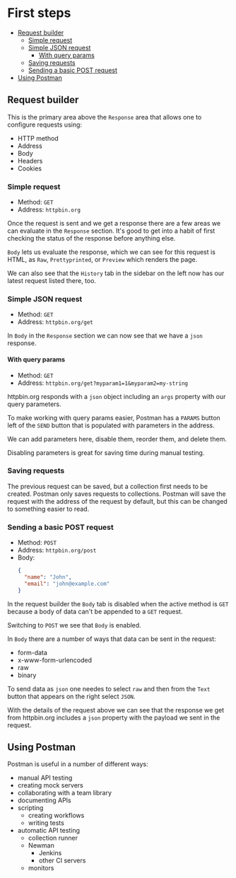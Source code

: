 # First steps

<!-- START doctoc generated TOC please keep comment here to allow auto update -->
<!-- DON'T EDIT THIS SECTION, INSTEAD RE-RUN doctoc TO UPDATE -->


- [Request builder](#request-builder)
  - [Simple request](#simple-request)
  - [Simple JSON request](#simple-json-request)
    - [With query params](#with-query-params)
  - [Saving requests](#saving-requests)
  - [Sending a basic POST request](#sending-a-basic-post-request)
- [Using Postman](#using-postman)

<!-- END doctoc generated TOC please keep comment here to allow auto update -->

## Request builder

This is the primary area above the `Response` area that allows one to configure
requests using:

- HTTP method
- Address
- Body
- Headers
- Cookies

### Simple request

- Method: `GET`
- Address: `httpbin.org`

Once the request is sent and we get a response there are a few areas we can
evaluate in the `Response` section. It's good to get into a habit of first
checking the status of the response before anything else.

`Body` lets us evaluate the response, which we can see for this request is HTML,
as `Raw`, `Prettyprinted`, or `Preview` which renders the page.

We can also see that the `History` tab in the sidebar on the left now has our
latest request listed there, too.

### Simple JSON request

- Method: `GET`
- Address: `httpbin.org/get`

In `Body` in the `Response` section we can now see that we have a `json`
response.

#### With query params

- Method: `GET`
- Address: `httpbin.org/get?myparam1=1&myparam2=my-string`

httpbin.org responds with a `json` object including an `args` property with our
query parameters.

To make working with query params easier, Postman has a `PARAMS` button left of
the `SEND` button that is populated with parameters in the address.

We can add parameters here, disable them, reorder them, and delete them.

Disabling parameters is great for saving time during manual testing.

### Saving requests

The previous request can be saved, but a collection first needs to be created.
Postman only saves requests to collections. Postman will save the request with
the address of the request by default, but this can be changed to something
easier to read.

### Sending a basic POST request

- Method: `POST`
- Address: `httpbin.org/post`
- Body:
    ```json
    {
      "name": "John",
      "email": "john@example.com"
    }
    ```

In the request builder the `Body` tab is disabled when the active method is
`GET` because a body of data can't be appended to a `GET` request.

Switching to `POST` we see that `Body` is enabled.

In `Body` there are a number of ways that data can be sent in the request:

- form-data
- x-www-form-urlencoded
- raw
- binary

To send data as `json` one needes to select `raw` and then from the `Text`
button that appears on the right select `JSON`.

With the details of the request above we can see that the response we get from
httpbin.org includes a `json` property with the payload we sent in the request.

## Using Postman

Postman is useful in a number of different ways:

- manual API testing
- creating mock servers
- collaborating with a team library
- documenting APIs
- scripting
    - creating workflows
    - writing tests
- automatic API testing
    - collection runner
    - Newman
        - Jenkins
        - other CI servers
    - monitors
